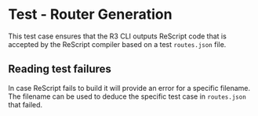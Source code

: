 # Test - Router Generation

This test case ensures that the R3 CLI outputs ReScript code that is accepted by the ReScript compiler based on a test `routes.json` file.

## Reading test failures

In case ReScript fails to build it will provide an error for a specific filename. The filename can be used to deduce the specific test case in `routes.json` that failed.

